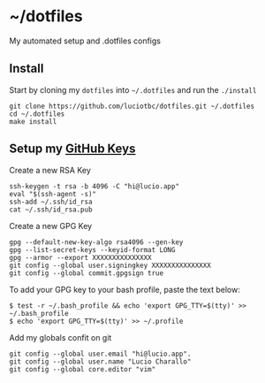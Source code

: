 # ~/dotfiles

My automated setup and .dotfiles configs 

## Install

Start by cloning my `dotfiles` into `~/.dotfiles` and run the `./install`


```shell
git clone https://github.com/luciotbc/dotfiles.git ~/.dotfiles
cd ~/.dotfiles
make install
```

## Setup my [GitHub Keys](https://github.com/settings/keys)
Create a new RSA Key 
```shell
ssh-keygen -t rsa -b 4096 -C "hi@lucio.app"
eval "$(ssh-agent -s)"
ssh-add ~/.ssh/id_rsa
cat ~/.ssh/id_rsa.pub
```

Create a new GPG Key
```shell
gpg --default-new-key-algo rsa4096 --gen-key
gpg --list-secret-keys --keyid-format LONG
gpg --armor --export XXXXXXXXXXXXXXX
git config --global user.signingkey XXXXXXXXXXXXXXX
git config --global commit.gpgsign true
```
To add your GPG key to your bash profile, paste the text below:
```shell
$ test -r ~/.bash_profile && echo 'export GPG_TTY=$(tty)' >> ~/.bash_profile
$ echo 'export GPG_TTY=$(tty)' >> ~/.profile
```

Add my globals confit on git
```shell
git config --global user.email "hi@lucio.app".
git config --global user.name "Lucio Charallo"
git config --global core.editor "vim"
```


